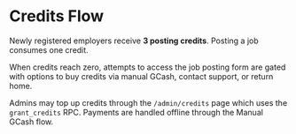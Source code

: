 # Credits Flow

Newly registered employers receive **3 posting credits**. Posting a job consumes one credit.

When credits reach zero, attempts to access the job posting form are gated with options to buy credits via manual GCash, contact support, or return home.

Admins may top up credits through the `/admin/credits` page which uses the `grant_credits` RPC. Payments are handled offline through the Manual GCash flow.
